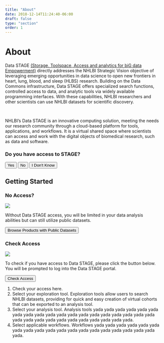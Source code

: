 ```yaml
---
title: "About"
date: 2018-12-14T11:24:40-06:00
draft: false
type: "section"
order: 1
---
```

<div id="about" class='about'>
  <h1>About</h1>
  <div class='about__content'>
    <div class='about__intro'>
      <p>Data STAGE <a href='https://www.nhlbi.nih.gov/science/data-storage-toolspace-access-and-analytics-big-data-empowerment-data-stage' target='_blank'>(Storage, Toolspace, Access and analytics for biG data Empowerment)</a> directly addresses the NHLBI Strategic Vision objective of leveraging emerging opportunities in data science to open new frontiers in heart, lung, blood, and sleep (HLBS) research. Building on the Data Commons infrastructure, Data STAGE offers specialized search functions, controlled access to data, and analytic tools via widely available programming interfaces. With these capabilities, NHLBI researchers and other scientists can use NHLBI datasets for scientific discovery.</p><br />
      <p>NHLBI’s Data STAGE is an innovative computing solution, meeting the needs our research community through a cloud-based platform for tools, applications, and workflows. It is a virtual shared space where scientists can access and work with the digital objects of biomedical research, such as data and software.</p>
    </div>
    <div class='about__access'>
      <h3>Do you have access to STAGE?</h3>
      <button class='about__button' onclick="window.location.href = '#getting-started'">Yes</button>
      <button class='about__button' onclick="openNoAccessPanel(); window.location.href = '#getting-started'">No</button>
      <button class='about__button' onclick="openCheckAccessPanel(); window.location.href = '#getting-started'">I Don't Know</button>
    </div>
  </div>
  <div class='getting-started'>
    <div class='getting-started__content'>
      <h2 id="getting-started">Getting Started</h2>
        <div class='access-panel'>
          <div class='access-panel__header' role='button' onclick="toggleNoAccessPanel()">
            <h3>No Access?</h3>
            <img class='access-panel__icon' src='img/icons/dropdown.svg'/>
          </div>
          <div class='no-access-panel__information closed'>
            <p>Without Data STAGE access, you will be limited in your data analysis abilities but can still utilize public datasets.</p>
            <button onclick="browsePublic()">Browse Products with Public Datasets</button>
          </div>
        </div>
        <div class='access-panel'>
          <div class='access-panel__header' role='button' onclick="toggleCheckAccessPanel()">
            <h3>Check Access</h3>
            <img class='access-panel__icon' src='img/icons/dropdown.svg' />
          </div>
          <div class='check-access-panel__information closed'>
            <p>To check if you have access to Data STAGE, please click the button below. You will be prompted
            to log into the Data STAGE portal.</p>
            <button onclick="fetchAccessToken()">Check Access</button>
            <div class='check-access-panel__projects closed'>
            </div>
          </div>
        </div>
        <ol>
          <li>Check your access here.</li>
          <li>Select your exploration tool. Exploration tools allow users to search NHLBI datasets, providing for quick and easy creation of virtual cohorts that can be exported to an analysis tool.</li>
          <li>Select your analysis tool. Analysis tools yada yada yada yada yada yada yada yada yada yada yada yada yada yada yada yada yada yada yada yada yada yada yada yada yada yada yada yada yada yada.</li>
          <li>Select applicable workflows. Workflows yada yada yada yada yada yada yada yada yada yada yada yada yada yada yada yada yada yada yada yada.</li>
        </ol>
      </div>
    </div>
  </div>
</div>
